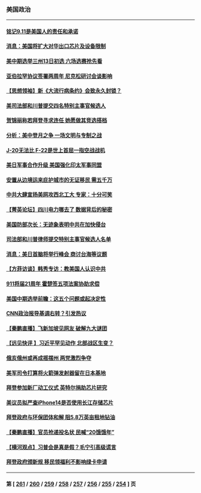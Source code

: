 ### 美国政治
---
#### [铭记9.11是美国人的责任和承诺](../../pages/ncid1078159/n13822941.md) 
#### [消息：美国将扩大对华出口芯片及设备限制](../../pages/ncid1078159/n13822921.md) 
#### [美中期选举三州13日初选 六场选赛抢先看](../../pages/ncid1078159/n13822741.md) 
#### [亚伯拉罕协议签署两周年 尼克松研讨会谈影响](../../pages/ncid1078159/n13822866.md) 
#### [【思想领袖】新《大流行病条约》会致永久封锁？](../../pages/ncid1078159/n13810045.md) 
#### [美司法部和川普提交四名特别主事官候选人](../../pages/ncid1078159/n13822626.md) 
#### [贺锦丽称若拜登寻求连任 她愿做其竞选搭档](../../pages/ncid1078159/n13822648.md) 
#### [分析：美中登月之争 一场文明与专制之战](../../pages/ncid1078159/n13819724.md) 
#### [J-20无法比 F-22是世上首屈一指空战战机](../../pages/ncid1078159/n13819734.md) 
#### [美日军事合作升级 美国强化印太军事同盟](../../pages/ncid1078159/n13822055.md) 
#### [安置从边境运来庇护城市的无证移民 需五千万](../../pages/ncid1078159/n13821982.md) 
#### [中共大肆宣扬美网攻西北工大 专家：十分可笑](../../pages/ncid1078159/n13821918.md) 
#### [【菁英论坛】四川电力哪去了 数据背后的秘密](../../pages/ncid1078159/n13821958.md) 
#### [美国防部次长：无迹象表明中共在加快侵台](../../pages/ncid1078159/n13821926.md) 
#### [司法部和川普律师提交特别主事官候选人名单](../../pages/ncid1078159/n13821807.md) 
#### [消息：美日首脑将举行峰会 商讨台海等议题](../../pages/ncid1078159/n13821913.md) 
#### [【方菲访谈】韩秀专访：教美国人认识中共](../../pages/ncid1078159/n13821310.md) 
#### [911将届21周年 霍楚签五项法案协助求偿](../../pages/ncid1078159/n13821354.md) 
#### [美国中期选举前瞻：这五个问题或起决定性](../../pages/ncid1078159/n13821242.md) 
#### [CNN政治报导基调右转？引发热议](../../pages/ncid1078159/n13821055.md) 
#### [【秦鹏直播】飞新加坡见网友 破解九大谜团](../../pages/ncid1078159/n13821120.md) 
#### [【远见快评 】习近平罕见动作 北部战区生变？](../../pages/ncid1078159/n13821233.md) 
#### [俄亥俄州或再成摇摆州 两党激烈争夺](../../pages/ncid1078159/n13821136.md) 
#### [美军司令打算将火箭弹发射器留在日本基地](../../pages/ncid1078159/n13821015.md) 
#### [拜登参加新厂动工仪式 英特尔捐助芯片研究](../../pages/ncid1078159/n13821014.md) 
#### [美议员拟严查iPhone14是否使用长江存储芯片](../../pages/ncid1078159/n13821071.md) 
#### [拜登政府与环保团体和解 阻5.8万英亩租地钻油](../../pages/ncid1078159/n13820362.md) 
#### [【秦鹏直播】官员抢递投名状 民喊“20饿饿年”](../../pages/ncid1078159/n13820314.md) 
#### [【横河观点】习普会是真是假？毛宁引高级谎言](../../pages/ncid1078159/n13820353.md) 
#### [拜登政府颁新规 移民领福利不影响绿卡申请](../../pages/ncid1078159/n13820304.md) 

---
#### 第 [ [261](./261.md) / [260](./260.md) / [259](./259.md) / [258](./258.md) / [257](./257.md) / [256](./256.md) / [255](./255.md) / [254](./254.md) ] 页
